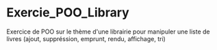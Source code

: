 # Exercie_POO_Library

Exercice de POO sur le thème d'une librairie pour manipuler une liste de livres (ajout, suppréssion, emprunt, rendu, affichage, tri)
